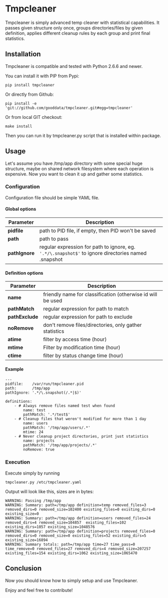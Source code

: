 Tmpcleaner
==========
Tmpcleaner is simply advanced temp cleaner with statistical capabilities.
It passes given structure only once, groups directories/files by given definition, applies different cleanup rules by each group and print final statistics.


Installation
------------
Tmpcleaner is compatible and tested with Python 2.6.6 and newer.

You can install it with PIP from Pypi:

	pip install tmpcleaner

Or directly from Github:

	pip install -e 'git://github.com/gooddata/tmpcleaner.git#egg=tmpcleaner'

Or from local GIT checkout:

	make install

Then you can run it by tmpcleaner.py script that is installed within package.

Usage
-----
Let's assume you have /tmp/app directory with some special huge structure, maybe on shared network filesystem where each operation is expensive. Now you want to clean it up and gather some statistics.

### Configuration
Configuration file should be simple YAML file.

#### Global options
| Parameter     | Description                                         |
| ------------- | --------------------------------------------------- |
| **pidfile**   | path to PID file, if empty, then PID won't be saved |
| **path**      | path to pass                                        |
| **pathIgnore**| regular expression for path to ignore, eg. `'.*/\.snapshot$'` to ignore directories named .snapshot |

#### Definition options
| Parameter     | Description                                                 |
| ------------- | ----------------------------------------------------------- |
| **name**      | friendly name for classification (otherwise id will be used |
| **pathMatch** | regular expression for path to match                        |
| **pathExclude** | regular expression for path to exclude                    |
| **noRemove**  | don't remove files/directories, only gather statistics      |
| **atime**     | filter by access time (hour)        |
| **mtime**     | Filter by modification time (hour)  |
| **ctime**     | filter by status change time (hour) |

#### Example
```
---
pidfile:    /var/run/tmpcleaner.pid
path:       /tmp/app
pathIgnore: '.*/\.snapshot(/.*|$)'

definitions:
	- # Always remove files named test when found
		name: test
		pathMatch: '.*/test$'
	- # Cleanup files that weren't modified for more than 1 day
		name: users
		pathMatch: '/tmp/app/users/.*'
		mtime: 24
	- # Never cleanup project directories, print just statistics
		name: projects
		pathMatch: '/tmp/app/projects/.*'
		noRemove: true
```

### Execution
Execute simply by running

	tmpcleaner.py /etc/tmpcleaner.yaml

Output will look like this, sizes are in bytes:

```
WARNING: Passing /tmp/app
WARNING: Summary: path=/tmp/app definition=temp removed_files=3 removed_dirs=0 removed_size=102400 existing_files=0 existing_dirs=0 existing_size=0
WARNING: Summary: path=/tmp/app definition=users removed_files=24 removed_dirs=4 removed_size=104857  existing_files=102 existing_dirs=1057 existing_size=1048576
WARNING: Summary: path=/tmp/app definition=projects removed_files=0 removed_dirs=0 removed_size=0 existing_files=52 existing_dirs=5 existing_size=16894
WARNING: Summary totals: path=/tmp/app time=27 time_pass=0 time_remove=0 removed_files=27 removed_dirs=4 removed_size=207257 existing_files=154 existing_dirs=1062 existing_size=1065470
```

Conclusion
----------
Now you should know how to simply setup and use Tmpcleaner.

Enjoy and feel free to contribute!
